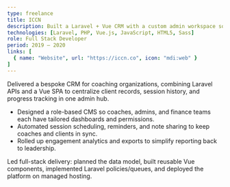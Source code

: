 ```yaml
---
type: freelance
title: ICCN
description: Built a Laravel + Vue CRM with a custom admin workspace so coaches can manage clients, sessions, and notes without juggling spreadsheets.
technologies: [Laravel, PHP, Vue.js, JavaScript, HTML5, Sass]
role: Full Stack Developer
period: 2019 – 2020
links: [
  { name: "Website", url: "https://iccn.co", icon: "mdi:web" }
]
---
```


<Grid cols="1" :md="2" :lg="2">
  <Card title="Overview">
    Delivered a bespoke CRM for coaching organizations, combining Laravel APIs and a Vue SPA to centralize client records, session history, and progress tracking in one admin hub.
  </Card>
  <Card title="Highlights">
    <ul>
      <li>Designed a role-based CMS so coaches, admins, and finance teams each have tailored dashboards and permissions.</li>
      <li>Automated session scheduling, reminders, and note sharing to keep coaches and clients in sync.</li>
      <li>Rolled up engagement analytics and exports to simplify reporting back to leadership.</li>
    </ul>
  </Card>
</Grid>

<Card title="My Role">
  Led full-stack delivery: planned the data model, built reusable Vue components, implemented Laravel policies/queues, and deployed the platform on managed hosting.
</Card>
